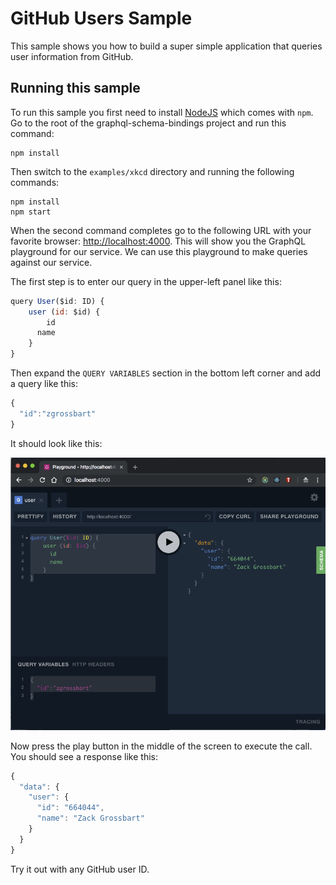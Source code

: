 # GitHub Users Sample

This sample shows you how to build a super simple application that queries user information from GitHub.

## Running this sample

To run this sample you first need to install [NodeJS](https://nodejs.org/en/download/) which comes with `npm`.  Go to the root of the graphql-schema-bindings project and run this command:

```
npm install
```

Then switch to the `examples/xkcd` directory and running the following commands:

```
npm install
npm start
```

When the second command completes go to the following URL with your favorite browser:  [http://localhost:4000](http://localhost:4000).  This will show you the GraphQL playground for our service.  We can use this playground to make queries against our service.

The first step is to enter our query in the upper-left panel like this:

```javascript
query User($id: ID) {
  	user (id: $id) {
    	id
      name
    }
}
```

Then expand the `QUERY VARIABLES` section in the bottom left corner and add a query like this:

```javascript
{
  "id":"zgrossbart"
}
```

It should look like this:

![The GraphQL playground](playground.png)

Now press the play button in the middle of the screen to execute the call.  You should see a response like this:

```javascript
{
  "data": {
    "user": {
      "id": "664044",
      "name": "Zack Grossbart"
    }
  }
}
```
Try it out with any GitHub user ID.